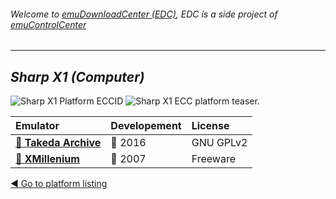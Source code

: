 ###### Welcome to [emuDownloadCenter (EDC)](https://github.com/PhoenixInteractiveNL/emuDownloadCenter/wiki/), EDC is a side project of [emuControlCenter](https://github.com/PhoenixInteractiveNL/emuControlCenter/wiki/)
***
## _Sharp X1 (Computer)_
![](https://raw.githubusercontent.com/wiki/PhoenixInteractiveNL/emuDownloadCenter/images_platform/ecc_x1_cell.png "Sharp X1 Platform ECCID")
![](https://raw.githubusercontent.com/wiki/PhoenixInteractiveNL/emuDownloadCenter/images_platform/ecc_x1_teaser.png "Sharp X1 ECC platform teaser.")

| Emulator | Developement | License |
|:---------|:-------------|:--------|
| [:file_folder: **Takeda Archive**](https://github.com/PhoenixInteractiveNL/emuDownloadCenter/wiki/Emulator-takeda#menu) | :large_blue_circle: 2016 | GNU GPLv2 |
| [:file_folder: **XMillenium**](https://github.com/PhoenixInteractiveNL/emuDownloadCenter/wiki/Emulator-xmillenium#menu) | :red_circle: 2007 | Freeware |

[:arrow_backward: Go to platform listing](https://github.com/PhoenixInteractiveNL/emuDownloadCenter/wiki/EDC-Platform-List)
